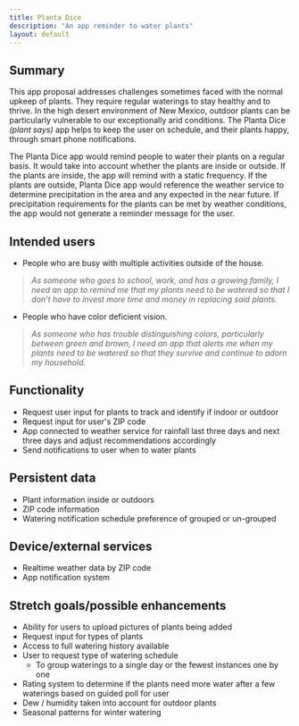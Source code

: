 ```yaml
---
title: Planta Dice
description: "An app reminder to water plants"
layout: default
---
```


## Summary

This app proposal addresses challenges sometimes faced with the normal upkeep of plants. They require regular waterings to stay healthy and to thrive. In the high desert environment of New Mexico, outdoor plants can be particularly vulnerable to our exceptionally arid conditions. The Planta Dice _(plant says)_ app helps to keep the user on schedule, and their plants happy, through smart phone notifications.

The Planta Dice app would remind people to water their plants on a regular basis. It would take into account whether the plants are inside or outside. If the plants are inside, the app will remind with a static frequency. If the plants are outside, Planta Dice app would reference the weather service to determine precipitation in the area and any expected in the near future. If precipitation requirements for the plants can be met by weather conditions, the app would not generate a reminder message for the user.  

## Intended users

* People who are busy with multiple activities outside of the house.

>_As someone who goes to school, work, and has a growing family, I need an app to remind me that my plants need to be watered so that I don't have to invest more time and money in replacing said plants._  

* People who have color deficient vision.

>_As someone who has trouble distinguishing colors, particularly between green and brown, I need an app that alerts me when my plants need to be watered so that they survive and continue to adorn my household._

## Functionality

* Request user input for plants to track and identify if indoor or outdoor
* Request input for user's ZIP code
* App connected to weather service for rainfall last three days and next three days and adjust recommendations accordingly
* Send notifications to user when to water plants


## Persistent data

* Plant information inside or outdoors
* ZIP code information
* Watering notification schedule preference of grouped or un-grouped


## Device/external services

* Realtime weather data by ZIP code
* App notification system

## Stretch goals/possible enhancements

* Ability for users to upload pictures of plants being added
* Request input for types of plants
* Access to full watering history available
* User to request type of watering schedule
  - To group waterings to a single day or the fewest instances one by one
* Rating system to determine if the plants need more water after a few waterings based on guided poll for user
* Dew / humidity taken into account for outdoor plants
* Seasonal patterns for winter watering
